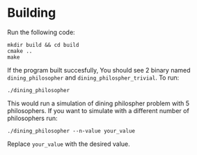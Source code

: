 # Building

Run the following code:

```
mkdir build && cd build
cmake ..
make
```

If the program built succesfully, You should see 2 binary named 
`dining_philosopher` and `dining_philospher_trivial`. To run:

```
./dining_philosopher
```

This would run a simulation of dining philospher problem with 5 philosophers. 
If you want to simulate with a different number of philosophers run:
```
./dining_philosopher --n-value your_value
```

Replace `your_value` with the desired value.